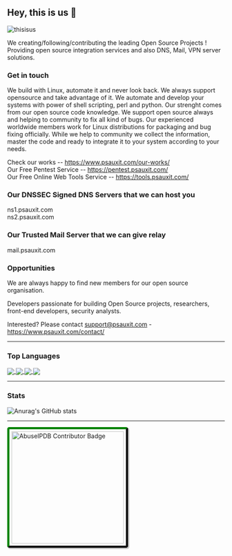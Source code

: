 ## Hey, this is us :wave:

![thisisus](https://user-images.githubusercontent.com/25556606/216186940-bc89ceb7-9029-4453-a98e-8a1339be528e.png)

We creating/following/contributing the leading Open Source Projects ! Providing open source integration services and also DNS, Mail, VPN server solutions.

### Get in touch
We build with Linux, automate it and never look back. We always support opensource and take advantage of it. We automate and develop your systems with power of shell scripting, perl and python. Our strenght comes from our open source code knowledge. We support open source always and helping to community to fix all kind of bugs. Our experienced worldwide members work for Linux distributions for packaging and bug fixing officially. While we help to community we collect the information, master the code and ready to integrate it to your system according to your needs.

Check our works -- https://www.psauxit.com/our-works/<br/>
Our Free Pentest Service -- https://pentest.psauxit.com/<br/>
Our Free Online Web Tools Service -- https://tools.psauxit.com/


### Our DNSSEC Signed DNS Servers that we can host you
ns1.psauxit.com<br/>
ns2.psauxit.com

### Our Trusted Mail Server that we can give relay
mail.psauxit.com <br/>

### Opportunities
We are always happy to find new members for our open source organisation.

Developers passionate for building Open Source projects, researchers, front-end developers, security analysts.<br />

Interested? Please contact support@psauxit.com - https://www.psauxit.com/contact/
___
### Top Languages

<a href="https://github.com/anuraghazra/github-readme-stats">
  <img align="center" src="https://github-readme-stats.vercel.app/api/top-langs/?username=dupdup&layout=compact&hide_title=true" />
</a>
<a href="https://github.com/anuraghazra/github-readme-stats">
  <img align="center" src="https://github-readme-stats.vercel.app/api/top-langs/?username=acdinc&layout=compact&hide_title=true" />
</a>
<a href="https://github.com/anuraghazra/github-readme-stats">
  <img align="center" src="https://github-readme-stats.vercel.app/api/top-langs/?username=burakerenel&layout=compact&hide_title=true" />
</a>
<a href="https://github.com/anuraghazra/github-readme-stats">
  <img align="center" src="https://github-readme-stats.vercel.app/api/top-langs/?username=sbeyzayildiz&layout=compact&hide_title=true" />
</a>

___
### Stats

![Anurag's GitHub stats](https://github-readme-stats.vercel.app/api?username=hsntgm&show_icons=true&theme=transparent&hide_title=true&include_all_commits=true)

___
<a href="https://www.abuseipdb.com/user/50466" title="AbuseIPDB is an IP address blacklist for webmasters and sysadmins to report IP addresses engaging in abusive behavior on their networks">
	<img src="https://www.abuseipdb.com/contributor/50466.svg" alt="AbuseIPDB Contributor Badge" style="width: 260px;border-radius: 5px;border-top: 5px solid #058403;border-right: 5px solid #111;border-bottom: 5px solid #111;border-left: 5px solid #058403;padding: 5px;box-shadow: 2px 2px 1px 1px rgba(0, 0, 0, .2);">
</a>
